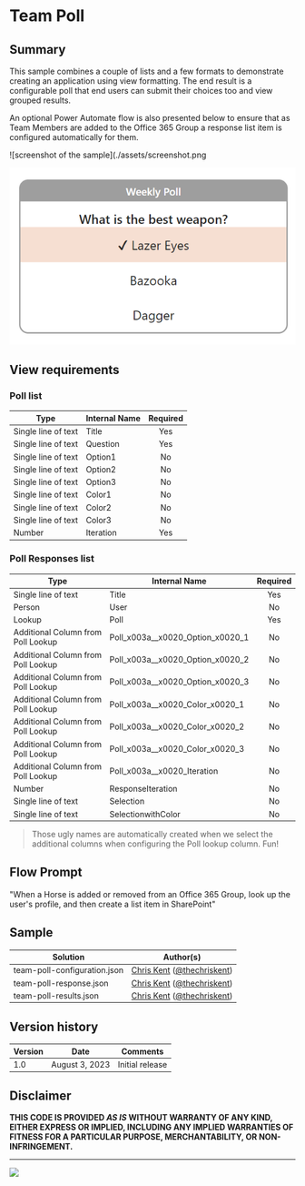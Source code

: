 # Team Poll

## Summary
This sample combines a couple of lists and a few formats to demonstrate creating an application using view formatting. The end result is a configurable poll that end users can submit their choices too and view grouped results.

An optional Power Automate flow is also presented below to ensure that as Team Members are added to the Office 365 Group a response list item is configured automatically for them.

![screenshot of the sample](./assets/screenshot.png

![screenshot of the poll response](./assets/screenshotPollResponse.png)

## View requirements

### Poll list

|Type|Internal Name|Required|
|---|---|:---:|
|Single line of text|Title|Yes|
|Single line of text|Question|Yes|
|Single line of text|Option1|No
|Single line of text|Option2|No
|Single line of text|Option3|No
|Single line of text|Color1|No
|Single line of text|Color2|No
|Single line of text|Color3|No
|Number|Iteration|Yes

### Poll Responses list

|Type|Internal Name|Required|
|---|---|:---:|
|Single line of text|Title|Yes|
|Person|User|No|
|Lookup|Poll|Yes|
|Additional Column from Poll Lookup|Poll_x003a__x0020_Option_x0020_1|No|
|Additional Column from Poll Lookup|Poll_x003a__x0020_Option_x0020_2|No|
|Additional Column from Poll Lookup|Poll_x003a__x0020_Option_x0020_3|No|
|Additional Column from Poll Lookup|Poll_x003a__x0020_Color_x0020_1|No|
|Additional Column from Poll Lookup|Poll_x003a__x0020_Color_x0020_2|No|
|Additional Column from Poll Lookup|Poll_x003a__x0020_Color_x0020_3|No|
|Additional Column from Poll Lookup|Poll_x003a__x0020_Iteration|No|
|Number|ResponseIteration|No|
|Single line of text|Selection|No|
|Single line of text|SelectionwithColor|No|

> Those ugly names are automatically created when we select the additional columns when configuring the Poll lookup column. Fun!

## Flow Prompt

"When a Horse is added or removed from an Office 365 Group, look up the user's profile, and then create a list item in SharePoint"

## Sample

Solution|Author(s)
--------|---------
team-poll-configuration.json | [Chris Kent](https://github.com/thechriskent) ([@thechriskent](https://twitter.com/thechriskent))
team-poll-response.json | [Chris Kent](https://github.com/thechriskent) ([@thechriskent](https://twitter.com/thechriskent))
team-poll-results.json | [Chris Kent](https://github.com/thechriskent) ([@thechriskent](https://twitter.com/thechriskent))

## Version history

Version|Date|Comments
-------|----|--------
1.0|August 3, 2023|Initial release

## Disclaimer
**THIS CODE IS PROVIDED *AS IS* WITHOUT WARRANTY OF ANY KIND, EITHER EXPRESS OR IMPLIED, INCLUDING ANY IMPLIED WARRANTIES OF FITNESS FOR A PARTICULAR PURPOSE, MERCHANTABILITY, OR NON-INFRINGEMENT.**

---

<img src="https://pnptelemetry.azurewebsites.net/list-formatting/view-samples/team-poll" />
